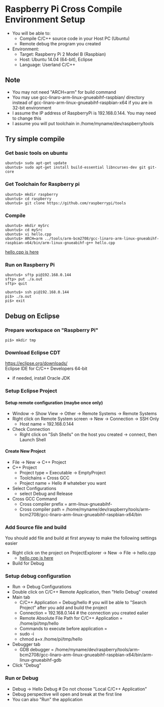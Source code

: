 # Raspberry Pi Cross Compile Environment Setup
* You will be able to:
	* Compile C/C++ source code in your Host PC (Ubuntu)
	* Remote debug the program you created
* Environment:
	* Target: Raspberry Pi 2 Model B (Raspbian)
	* Host: Ubuntu 14.04 (64-bit), Eclipse
	* Language: Userland C/C++

## Note
* You may not need "ARCH=arm" for build command
* You may use gcc-linaro-arm-linux-gnueabihf-raspbian/ directory instead of gcc-linaro-arm-linux-gnueabihf-raspbian-x64 if you are in 32-bit environment
* I assume the IP address of RaspberryPi is 192.168.0.144. You may need to change this
* I assume you will put toolchain in /home/myname/dev/raspberry/tools

## Try simple compile
### Get basic tools on ubuntu
```
ubuntu$> sudo apt-get update
ubuntu$> sudo apt-get install build-essential libncurses-dev git git-core
```

### Get Toolchain for Raspberry pi
```
ubuntu$> mkdir raspberry
ubuntu$> cd raspberry
ubuntu$> git clone https://github.com/raspberrypi/tools
```

### Compile
```
ubuntu$> mkdir mySrc
ubuntu$> cd mySrc
ubuntu$> vi hello.cpp
ubuntu$> ARCH=arm ../tools/arm-bcm2708/gcc-linaro-arm-linux-gnueabihf-raspbian-x64/bin/arm-linux-gnueabihf-g++ hello.cpp
```
[hello.cpp is here](sample/hello.cpp)

### Run on Raspberry Pi
```
ubuntu$> sftp pi@192.168.0.144
sftp> put ./a.out
sftp> quit
```
```
ubuntu$> ssh pi@192.168.0.144
pi$> ./a.out
pi$> exit
```


## Debug on Eclipse
### Prepare workspace on "Raspberry Pi"
```
pi$> mkdir tmp
```

### Download Eclipse CDT
<https://eclipse.org/downloads/>  
Eclipse IDE for C/C++ Developers 64-bit  
* if needed, install Oracle JDK


### Setup Eclipse Project
#### Setup remote configuration (maybe once only)
* Window -> Show View -> Other -> Remote Systems -> Remote Systems
* Right click on Remote System screen -> New -> Connection -> SSH Only
	* Host name = 192.168.0.144
* Check Connection
	* Right click on "Ssh Shells" on the host you created -> connect, then Launch Shell

#### Create New Project
* File -> New -> C++ Project
* C++ Project
	* Project type = Executable -> EmptyProject
	* Toolchains = Cross GCC
	* Project name = Hello # whateber you want
* Select Configurations
	* select Debug and Release
* Cross GCC Command
	* Cross compiler prefix = arm-linux-gnueabihf-
	* Cross compiler path = /home/myname/dev/raspberry/tools/arm-bcm2708/gcc-linaro-arm-linux-gnueabihf-raspbian-x64/bin

### Add Source file and build
You should add file and build at first anyway to make the following settings easier

* Right click on the project on ProjectExplorer -> New -> File -> hello.cpp
	* [hello.cpp is here](sample/hello.cpp)
* Build for Debug

### Setup debug configuration
* Run -> Debug Configurations
* Double click on C/C++ Remote Application, then "Hello Debug" created
* Main tab
	* C/C++ Application = Debug/hello 	# you will be able to "Search Project" after you add and build the project
	* Connection = 192.168.0.144	# the connection you created ealier
	* Remote Absolute File Path for C/C++ Application = /home/pi/tmp/hello
	* Commands to execute before application = 
	* 	sudo -i
	* 	chmod a+x /home/pi/tmp/hello
* Debugger tab
	* GDB debugger = /home/myname/dev/raspberry/tools/arm-bcm2708/gcc-linaro-arm-linux-gnueabihf-raspbian-x64/bin/arm-linux-gnueabihf-gdb
* Click "Debug"
### Run or Debug
* Debug -> Hello Debug  # Do not choose "Local C/C++ Application"
* Debug perspective will open and break at the first line
* You can also "Run" the application
